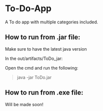 # To-Do-App
A To do app with multiple categories included.


## How to run from .jar file:
Make sure to have the latest java version


In the out/artifacts/ToDo_jar:


Open the cmd and run the following:
> java -jar  ToDo.jar


## How to run from .exe file:
Will be made soon!
